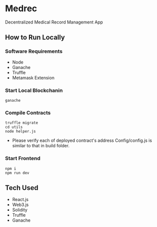 # Medrec

Decentralized Medical Record Management App

## How to Run Locally

### Software Requirements 

- Node
- Ganache
- Truffle  
- Metamask Extension 

### Start Local Blockchanin

```
ganache
```

### Compile Contracts

```
truffle migrate 
cd utils 
node helper.js 
```

- Please verify each of deployed contract's address Config/config.js is similar to that in build folder.   

### Start Frontend 

```
npm i
npm run dev
```





## Tech Used

- React.js
- Web3.js
- Solidity
- Truffle
- Ganache
